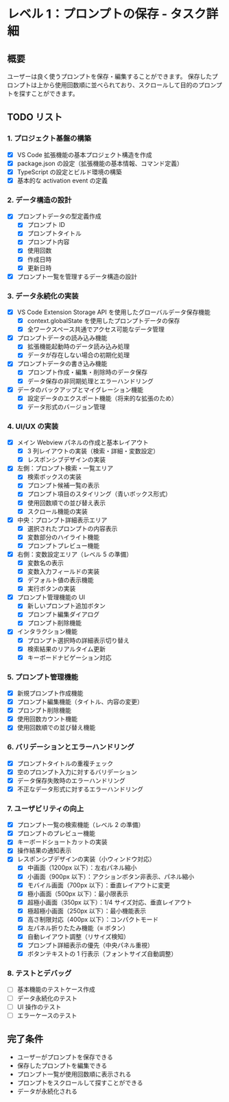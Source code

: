 # レベル 1：プロンプトの保存 - タスク詳細

## 概要

ユーザーは良く使うプロンプトを保存・編集することができます。
保存したプロンプトは上から使用回数順に並べられており、スクロールして目的のプロンプトを探すことができます。

## TODO リスト

### 1. プロジェクト基盤の構築

- [x] VS Code 拡張機能の基本プロジェクト構造を作成
- [x] package.json の設定（拡張機能の基本情報、コマンド定義）
- [x] TypeScript の設定とビルド環境の構築
- [x] 基本的な activation event の定義

### 2. データ構造の設計

- [x] プロンプトデータの型定義作成
  - [x] プロンプト ID
  - [x] プロンプトタイトル
  - [x] プロンプト内容
  - [x] 使用回数
  - [x] 作成日時
  - [x] 更新日時
- [x] プロンプト一覧を管理するデータ構造の設計

### 3. データ永続化の実装

- [x] VS Code Extension Storage API を使用したグローバルデータ保存機能
  - [x] context.globalState を使用したプロンプトデータの保存
  - [x] 全ワークスペース共通でアクセス可能なデータ管理
- [x] プロンプトデータの読み込み機能
  - [x] 拡張機能起動時のデータ読み込み処理
  - [x] データが存在しない場合の初期化処理
- [x] プロンプトデータの書き込み機能
  - [x] プロンプト作成・編集・削除時のデータ保存
  - [x] データ保存の非同期処理とエラーハンドリング
- [x] データのバックアップとマイグレーション機能
  - [x] 設定データのエクスポート機能（将来的な拡張のため）
  - [x] データ形式のバージョン管理

### 4. UI/UX の実装

- [x] メイン Webview パネルの作成と基本レイアウト
  - [x] 3 列レイアウトの実装（検索・詳細・変数設定）
  - [x] レスポンシブデザインの実装
- [x] 左側：プロンプト検索・一覧エリア
  - [x] 検索ボックスの実装
  - [x] プロンプト候補一覧の表示
  - [x] プロンプト項目のスタイリング（青いボックス形式）
  - [x] 使用回数順での並び替え表示
  - [x] スクロール機能の実装
- [x] 中央：プロンプト詳細表示エリア
  - [x] 選択されたプロンプトの内容表示
  - [x] 変数部分のハイライト機能
  - [x] プロンプトプレビュー機能
- [x] 右側：変数設定エリア（レベル 5 の準備）
  - [x] 変数名の表示
  - [x] 変数入力フィールドの実装
  - [x] デフォルト値の表示機能
  - [x] 実行ボタンの実装
- [x] プロンプト管理機能の UI
  - [x] 新しいプロンプト追加ボタン
  - [x] プロンプト編集ダイアログ
  - [x] プロンプト削除機能
- [x] インタラクション機能
  - [x] プロンプト選択時の詳細表示切り替え
  - [x] 検索結果のリアルタイム更新
  - [x] キーボードナビゲーション対応

### 5. プロンプト管理機能

- [x] 新規プロンプト作成機能
- [x] プロンプト編集機能（タイトル、内容の変更）
- [x] プロンプト削除機能
- [x] 使用回数カウント機能
- [x] 使用回数順での並び替え機能

### 6. バリデーションとエラーハンドリング

- [x] プロンプトタイトルの重複チェック
- [x] 空のプロンプト入力に対するバリデーション
- [x] データ保存失敗時のエラーハンドリング
- [x] 不正なデータ形式に対するエラーハンドリング

### 7. ユーザビリティの向上

- [x] プロンプト一覧の検索機能（レベル 2 の準備）
- [x] プロンプトのプレビュー機能
- [x] キーボードショートカットの実装
- [x] 操作結果の通知表示
- [x] レスポンシブデザインの実装（小ウィンドウ対応）
  - [x] 中画面（1200px 以下）：左右パネル縮小
  - [x] 小画面（900px 以下）：アクションボタン非表示、パネル縮小
  - [x] モバイル画面（700px 以下）：垂直レイアウトに変更
  - [x] 極小画面（500px 以下）：最小限表示
  - [x] 超極小画面（350px 以下）：1/4 サイズ対応、垂直レイアウト
  - [x] 極超極小画面（250px 以下）：最小機能表示
  - [x] 高さ制限対応（400px 以下）：コンパクトモード
  - [x] 左パネル折りたたみ機能（≡ ボタン）
  - [x] 自動レイアウト調整（リサイズ検知）
  - [x] プロンプト詳細表示の優先（中央パネル重視）
  - [x] ボタンテキストの 1 行表示（フォントサイズ自動調整）

### 8. テストとデバッグ

- [ ] 基本機能のテストケース作成
- [ ] データ永続化のテスト
- [ ] UI 操作のテスト
- [ ] エラーケースのテスト

## 完了条件

- ユーザーがプロンプトを保存できる
- 保存したプロンプトを編集できる
- プロンプト一覧が使用回数順に表示される
- プロンプトをスクロールして探すことができる
- データが永続化される
